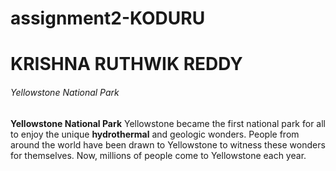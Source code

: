 # assignment2-KODURU
# KRISHNA RUTHWIK REDDY 
###### Yellowstone National Park
**Yellowstone National Park** Yellowstone became the first national park for all to enjoy the unique **hydrothermal** and geologic wonders. People from around the world have been drawn to Yellowstone to witness these wonders for themselves. Now, millions of people come to Yellowstone each year.